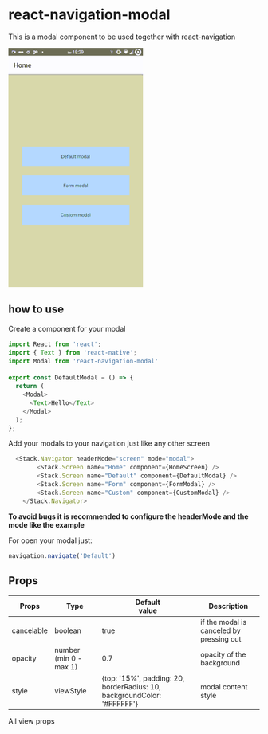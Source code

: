 # react-navigation-modal

This is a modal component to be used together with react-navigation

![](example/assets/gif.gif)


## how to use

Create a component for your modal

```js
import React from 'react';
import { Text } from 'react-native';
import Modal from 'react-navigation-modal'

export const DefaultModal = () => {
  return (
    <Modal>
      <Text>Hello</Text>
    </Modal>
  );
};

```

Add your modals to your navigation just like any other screen

```js
  <Stack.Navigator headerMode="screen" mode="modal">
        <Stack.Screen name="Home" component={HomeScreen} />
        <Stack.Screen name="Default" component={DefaultModal} />
        <Stack.Screen name="Form" component={FormModal} />
        <Stack.Screen name="Custom" component={CustomModal} />
    </Stack.Navigator>
```

__To avoid bugs it is recommended to configure the headerMode and the mode like the example__

For open your modal just:
```js
navigation.navigate('Default')
```

## Props

| Props  	| Type  	| Default<Br> value  	|  Description 	|
|---	|---	|---	|---	|
|   cancelable	| boolean  	|   true	| if the modal is canceled by pressing out  	|
| opacity  	| number (min 0 - max 1)  	| 0.7  	| opacity of the background |
| style  	| viewStyle  	|  {top: '15%', padding: 20, borderRadius: 10, backgroundColor: '#FFFFFF'} 	| modal content style

All view props

